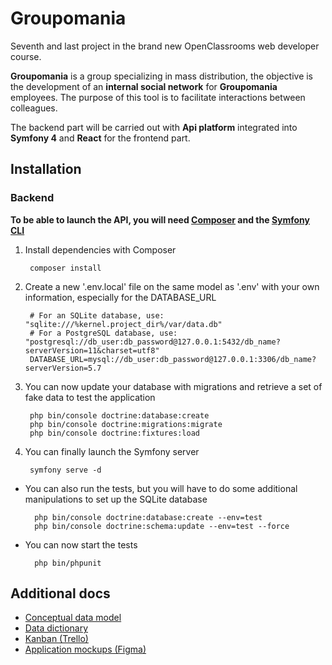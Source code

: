 # Groupomania

Seventh and last project in the brand new OpenClassrooms web developer course.

**Groupomania** is a group specializing in mass distribution, the objective is the development of an **internal social network** for **Groupomania** employees. The purpose of this tool is to facilitate interactions between colleagues.

The backend part will be carried out with **Api platform** integrated into **Symfony 4** and **React** for the frontend part.

## Installation

### Backend

**To be able to launch the API, you will need [Composer](https://getcomposer.org/) and the [Symfony CLI](https://symfony.com/download)**

1. Install dependencies with Composer
       
        composer install
        
2. Create a new '.env.local' file on the same model as '.env' with your own information, especially for the DATABASE_URL

        # For an SQLite database, use: "sqlite:///%kernel.project_dir%/var/data.db"
        # For a PostgreSQL database, use: "postgresql://db_user:db_password@127.0.0.1:5432/db_name?serverVersion=11&charset=utf8"
        DATABASE_URL=mysql://db_user:db_password@127.0.0.1:3306/db_name?serverVersion=5.7
        
3. You can now update your database with migrations and retrieve a set of fake data to test the application

        php bin/console doctrine:database:create
        php bin/console doctrine:migrations:migrate
        php bin/console doctrine:fixtures:load
        
4. You can finally launch the Symfony server

        symfony serve -d
        
* You can also run the tests, but you will have to do some additional manipulations to set up the SQLite database
  
        php bin/console doctrine:database:create --env=test
        php bin/console doctrine:schema:update --env=test --force
        
* You can now start the tests

        php bin/phpunit

## Additional docs

- [Conceptual data model](docs/MCD.svg)
- [Data dictionary](docs/DD.md)
- [Kanban (Trello)](https://trello.com/b/L4uLhIF7/groupomania)
- [Application mockups (Figma)](https://www.figma.com/file/c14uSUrFf8NtF7beqHlp48/Groupomania)
